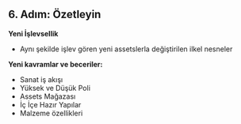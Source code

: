 ## 6. Adım: Özetleyin

**Yeni İşlevsellik**

- Aynı şekilde işlev gören yeni assetslerla değiştirilen ilkel nesneler

**Yeni kavramlar ve beceriler:**

- Sanat iş akışı
- Yüksek ve Düşük Poli
- Assets Mağazası
- İç İçe Hazır Yapılar
- Malzeme özellikleri
